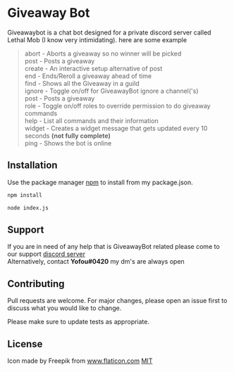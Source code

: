 # Giveaway Bot

Giveawaybot is a chat bot designed for a private discord server called Lethal Mob (I know very intimidating). here are some example

>abort - Aborts a giveaway so no winner will be picked\
>post - Posts a giveaway\
>create - An interactive setup alternative of post\
>end - Ends/Reroll a giveaway ahead of time\
>find - Shows all the Giveaway in a guild\
>ignore - Toggle on/off for GiveawayBot ignore a channel('s)\
>post - Posts a giveaway\
>role - Toggle on/off roles to override permission to do giveaway commands\
>help - List all commands and their information\
>widget - Creates a widget message that gets updated every 10 seconds **(not fully complete)** \
>ping - Shows the bot is online

## Installation

Use the package manager [npm](https://www.npmjs.com/package/npm) to install from my package.json.

```bash
npm install
```

```bash
node index.js
```

## Support
If you are in need of any help that is GiveawayBot related please come to our support [discord server](https://discord.gg/TNw3qnv) \
Alternatively, contact **Yofou#0420** my dm's are always open


## Contributing
Pull requests are welcome. For major changes, please open an issue first to discuss what you would like to change.

Please make sure to update tests as appropriate.

## License
Icon made by Freepik from www.flaticon.com
[MIT](https://choosealicense.com/licenses/mit/)
